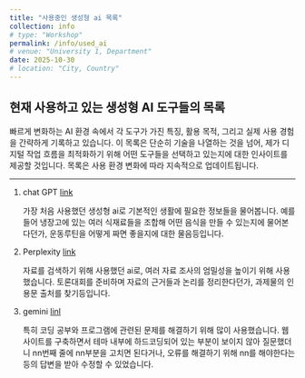 ```yaml
---
title: "사용중인 생성형 ai 목록"
collection: info
# type: "Workshop"
permalink: /info/used_ai
# venue: "University 1, Department"
date: 2025-10-30
# location: "City, Country"
---
```


현재 사용하고 있는 생성형 AI 도구들의 목록
---

빠르게 변화하는 AI 환경 속에서 각 도구가 가진 특징, 활용 목적, 그리고 실제 사용 경험을 간략하게 기록하고 있습니다.
이 목록은 단순히 기술을 나열하는 것을 넘어, 제가 디지털 작업 흐름을 최적화하기 위해 어떤 도구들을 선택하고 있는지에 대한 인사이트를 제공할 것입니다.
목록은 사용 환경 변화에 따라 지속적으로 업데이트됩니다.
<hr>

1. chat GPT [link](https://chatgpt.com/)

   
   가장 처음 사용했던 생성형 ai로 기본적인 생활에 필요한 정보들을 물어봅니다.
   예를 들어 냉장고에 있는 여러 식재료들을 조합해 어떤 음식을 만들 수 있는지에 물어본다던가, 운동루틴을 어떻게 짜면 좋을지에 대한 물음등입니다.

2. Perplexity [link](https://www.perplexity.ai/)

   
   자료를 검색하기 위해 사용했던 ai로, 여러 자료 조사의 엄밀성을 높이기 위해 사용했습니다.
   토론대회를 준비하며 자료의 근거들과 논리를 정리한다던가, 과제물의 인용문 출처를 찾기등입니다.

3. gemini [linl](https://gemini.google.com/)


   특히 코딩 공부와 프로그램에 관련된 문제를 해결하기 위해 많이 사용했습니다.
   웹사이트를 구축하면서 테마 내부에 하드코딩되어 있는 부분이 보이지 않아 질문했더니 nn번째 줄에 nn부분을 고치면 된다거나, 오류를 해결하기 위해 nn를 해야한다는 등의 답변을 받아 수정할 수 있었습니다.
